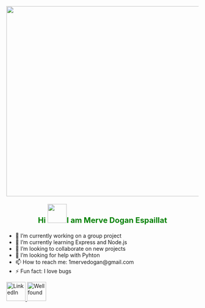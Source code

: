 <p align="center">
  <img src="https://cdn.dribbble.com/users/348324/screenshots/13310012/media/9858c3c27bf86293bc9dbb5a38db652d.gif" height="500" width="1000">
</p>

<p align="center" style="color:green;font-weight:700;font-size:20px">
 <strong>Hi <img src="https://media1.giphy.com/media/xT1XH3yj7ujmm2h40o/giphy.gif?cid=ecf05e47j1k87j2ni0rr6x9fjp2200gd13edm2328zflqi2o&ep=v1_gifs_search&rid=giphy.gif&ct=g" height="50" width="50">I am Merve Dogan Espaillat</strong>
</p>

<p align="right">
  <ul>
    <li>🔭 I’m currently working on a group project</li>
    <li>🌱 I’m currently learning Express and Node.js
</li>
      <li>👯 I’m looking to collaborate on new projects
</li>
      <li>🤔 I’m looking for help with Pyhton
</li>
      <li>📫 How to reach me: 1mervedogan@gmail.com
</li>
      <li>⚡ Fun fact: I love bugs
</li>
  </ul>

</p>

<a href="https://www.linkedin.com/in/merve-do%C4%9Fan-espaillat-872298161">
  <img src="https://upload.wikimedia.org/wikipedia/commons/c/ca/LinkedIn_logo_initials.png" alt="LinkedIn" width="50px" height="50px">
</a> <a href="https://wellfound.com/u/merve-dogan-espaillat">
  <img src="https://static.wikia.nocookie.net/logopedia/images/d/df/Wellfound_2022_Icon.svg/revision/latest?cb=20221209174809" alt="Wellfound" width="50" height="50px">
</a>


